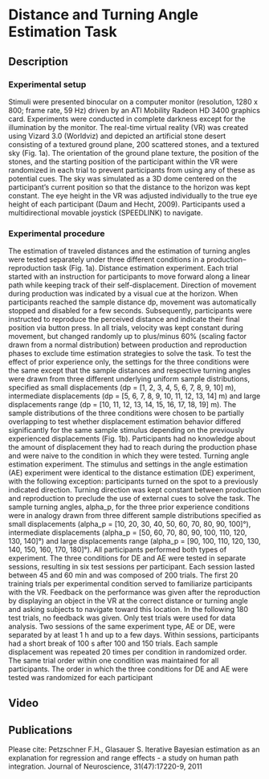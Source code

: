 # Distance and Turning Angle Estimation Task

## Description
### Experimental setup
Stimuli were presented binocular on a computer monitor (resolution,
1280 x 800; frame rate, 59 Hz) driven by an ATI Mobility Radeon HD
3400 graphics card. Experiments were conducted in complete darkness
except for the illumination by the monitor. The real-time virtual reality
(VR) was created using Vizard 3.0 (Worldviz) and depicted an artificial
stone desert consisting of a textured ground plane, 200 scattered stones,
and a textured sky (Fig. 1a). The orientation of the ground plane texture,
the position of the stones, and the starting position of the participant
within the VR were randomized in each trial to prevent participants from
using any of these as potential cues. The sky was simulated as a 3D dome
centered on the participant’s current position so that the distance to the
horizon was kept constant. The eye height in the VR was adjusted individually
to the true eye height of each participant (Daum and Hecht, 2009).
Participants used a multidirectional movable joystick (SPEEDLINK)
to navigate.

### Experimental procedure
The estimation of traveled distances and the estimation of turning angles
were tested separately under three different conditions in a production–
reproduction task (Fig. 1a).
Distance estimation experiment. Each trial started with an instruction
for participants to move forward along a linear path while keeping track
of their self-displacement. Direction of movement during production
was indicated by a visual cue at the horizon. When participants reached
the sample distance dp, movement was automatically stopped and disabled
for a few seconds. Subsequently, participants were instructed to
reproduce the perceived distance and indicate their final position via
button press. In all trials, velocity was kept constant during movement,
but changed randomly up to plus/minus 60% (scaling factor drawn from a normal
distribution) between production and reproduction phases to exclude
time estimation strategies to solve the task. To test the effect of prior
experience only, the settings for the three conditions were the same except
that the sample distances and respective turning angles were drawn
from three different underlying uniform sample distributions, specified
as small displacements (dp = [1, 2, 3, 4, 5, 6, 7, 8, 9, 10] m), intermediate
displacements (dp = [5, 6, 7, 8, 9, 10, 11, 12, 13, 14] m) and large displacements
range (dp = [10, 11, 12, 13, 14, 15, 16, 17, 18, 19] m). The
sample distributions of the three conditions were chosen to be partially
overlapping to test whether displacement estimation behavior differed
significantly for the same sample stimulus depending on the previously
experienced displacements (Fig. 1b). Participants had no knowledge
about the amount of displacement they had to reach during the production
phase and were naive to the condition in which they were tested.
Turning angle estimation experiment. The stimulus and settings in the
angle estimation (AE) experiment were identical to the distance estimation
(DE) experiment, with the following exception: participants turned
on the spot to a previously indicated direction. Turning direction was
kept constant between production and reproduction to preclude the use
of external cues to solve the task. The sample turning angles, alpha_p, for the
three prior experience conditions were in analogy drawn from three
different sample distributions specified as small displacements (alpha_p = [10,
20, 30, 40, 50, 60, 70, 80, 90, 100]°), intermediate displacements (alpha_p = 
[50, 60, 70, 80, 90, 100, 110, 120, 130, 140]°) and large displacements range
(alpha_p = [90, 100, 110, 120, 130, 140, 150, 160, 170, 180]°).
All participants performed both types of experiment. The three conditions
for DE and AE were tested in separate sessions, resulting in six test
sessions per participant. Each session lasted between 45 and 60 min and
was composed of 200 trials. The first 20 training trials per experimental
condition served to familiarize participants with the VR. Feedback on the
performance was given after the reproduction by displaying an object in
the VR at the correct distance or turning angle and asking subjects to
navigate toward this location. In the following 180 test trials, no feedback
was given. Only test trials were used for data analysis. Two sessions of the
same experiment type, AE or DE, were separated by at least 1 h and up to
a few days. Within sessions, participants had a short break of 100 s after
100 and 150 trials. Each sample displacement was repeated 20 times per
condition in randomized order. The same trial order within one condition
was maintained for all participants. The order in which the
three conditions for DE and AE were tested was randomized for each
participant

## Video

## Publications
Please cite:
Petzschner F.H., Glasauer S. Iterative Bayesian estimation as an explanation for regression and range effects - a study on human path integration. Journal of Neuroscience, 31(47):17220-9, 2011

